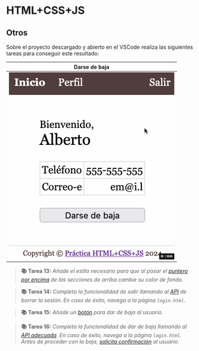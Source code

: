 # HTML+CSS+JS
## Otros

Sobre el proyecto descargado y abierto en el VSCode realiza las siguientes tareas para conseguir este resultado:

| Darse de baja |
|---------------|
| ![Baja del usuario](./img/otros.baja.gif "Darse de baja") |

> **📚 Tarea 13:** _Añade el estilo necesario para que al pasar el [puntero por encima](https://developer.mozilla.org/en-US/docs/Web/CSS/:hover) de las secciones de arriba cambie su color de fondo._

> **📚 Tarea 14:** _Completa la funcionalidad de salir llamando al [API](intro.md) de borrar la sesión. En caso de éxito, navega a la página `login.html`._

> **📚 Tarea 15:** _Añade un [botón](https://www.w3schools.com/jsref/event_onclick.asp) para dar de baja al usuario._

> **📚 Tarea 16:** _Completa la funcionalidad de dar de baja llamando al [API adecuada](intro.md). En caso de éxito, navega a la página `login.html`. Antes de proceder con la baja, [solicita confirmación](https://developer.mozilla.org/en-US/docs/Web/API/Window/confirm) al usuario._